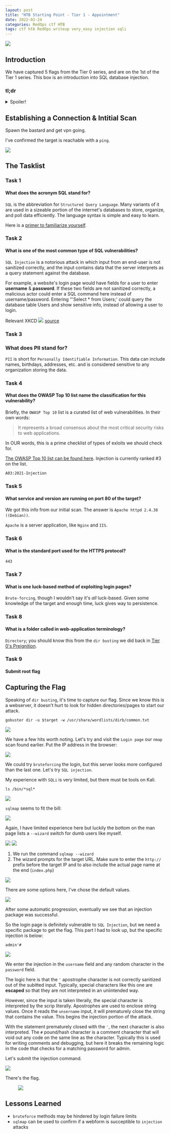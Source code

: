 ```yaml
---
layout: post
title: "HTB Starting Point - Tier 1 - Appointment"
date: 2022-02-24
categories: RedOps ctf HTB
tags: ctf htb RedOps writeup very_easy injection sqli
---
```

<img src='/assets/img/ctf/htb/sp/tier1/appointment/appointment.PNG'/>

## Introduction

We have captured 5 flags from the Tier 0 series, and are on the 1st of the Tier 1 series. This box is an introduction into SQL database injection.

### tl;dr                                      
<details>                                                                                      
  <summary>Spoiler!</summary>                                                                  
                                                                                               
   1. dirbust to find the web login page.<br/>
   2. use `SQLi`, specifically `admin'#`<br/>          
   <figure><img src='/assets/img/ctf/htb/sp/tier1/appointment/gandalf.gif'/><figcaption>"A wizard is never late, nor is he early. He arrives precisely when he means to." -Me running late, always. </figcaption></figure>                                     
</details>      

## Establishing a Connection & Intitial Scan

Spawn the bastard and get vpn going.

I've confirmed the target is reachable with a `ping`.

<img src='/assets/img/ctf/htb/sp/tier1/appointment/1scan.png'/>

## The Tasklist

### Task 1
#### What does the acronym SQL stand for?

`SQL` is the abbreviation for `Structured Query Language`. Many variants of it are used in a sizeable portion of the internet's databases to store, organize, and poll data efficiently. The language syntax is simple and easy to learn. 

Here is a [primer to familiarize yourself](https://www.tutorialrepublic.com/sql-tutorial/).


### Task 2
#### What is one of the most common type of SQL vulnerabilities?

`SQL Injection` is a notorious attack in which input from an end-user is not sanitized correctly, and the input contains data that the server interprets as a query statement against the database.

For example, a website's login page would have fields for a user to enter **username** & **password**. If these two fields are not sanitized correctly, a malicious actor could enter a SQL command here instead of username/password. Entering "'Select * from Users;' could query the database table Users and show sensitive info, instead of allowing a user to login.

Relevant XKCD
<img src='/assets/img/ctf/htb/sp/tier1/appointment/bobbytables.png'/>
[source](https://xkcd.com/327/)


### Task 3
### What does PII stand for?

`PII` is short for `Personally Identifiable Information`. This data can include names, birthdays, addresses, etc. and is considered sensitive to any organization storing the data.

### Task 4 
#### What does the OWASP Top 10 list name the classification for this vulnerability?

Briefly, the `OWASP Top 10` list is a curated list of web vulnerabilities. In their own words:
> It represents a broad consensus about the most critical security risks to web applications.

In OUR words, this is a prime checklist of types of exloits we should check for. 

[The OWASP Top 10 list can be found here](https://owasp.org/Top10/). Injection is currently ranked #3 on the list.

`A03:2021-Injection`

### Task 5
#### What service and version are running on port 80 of the target?

We got this info from our initial scan. The answer is `Apache httpd 2.4.38 ((Debian))`.

`Apache` is a server application, like `Nginx` and `IIS`. 

### Task 6
#### What is the standard port used for the HTTPS protocol?

`443`

### Task 7
#### What is one luck-based method of exploiting login pages?

`Brute-forcing`, though I wouldn't say it's *all* luck-based. Given some knowledge of the target and enough time, luck gives way to persistence.

### Task 8
#### What is a folder called in web-application terminology?

`Directory`; you should know this from the `dir busting` we did back in [Tier 0's Preignition](https://opfor-haunter.github.io/posts/HTB-SP-T0-Preignition/).

### Task 9
####  Submit root flag

## Capturing the Flag

Speaking of `dir busting`, it's time to capture our flag. Since we know this is a webserver, it doesn't hurt to look for hidden directories/pages to start our attack.

`gobuster dir -u $target -w /usr/share/wordlists/dirb/common.txt`

<img src='/assets/img/ctf/htb/sp/tier1/appointment/3gobuster.png'/>

We have a few hits worth noting. Let's try and visit the `Login page` our `nmap` scan found earlier. Put the IP address in the browser:

<img src='/assets/img/ctf/htb/sp/tier1/appointment/2login.png'/>

We could try `bruteforcing` the login, but this server looks more configured than the last one. Let's try `SQL injection`.

My experience with `SQLi` is very limited, but there must be tools on Kali. 

`ls /bin/*sql*`

<img src='/assets/img/ctf/htb/sp/tier1/appointment/4sqltools.png'/>

`sqlmap` seems to fit the bill:

<img src='/assets/img/ctf/htb/sp/tier1/appointment/5sqlmap.png'/>

Again, I have limited experience here but luckily the bottom on the man page lists a `--wizard` switch for dumb users like myself. 

<img src='/assets/img/ctf/htb/sp/tier1/appointment/6sqlmapwiz.png'/>


<img src='/assets/img/ctf/htb/sp/tier1/appointment/7sqlmap.png'/>

1. We run the command `sqlmap --wizard`
2. The wizard prompts for the target URL. Make sure to enter the `http://` prefix before the target IP and to also include the actual page name at the end (`index.php`)

<img src='/assets/img/ctf/htb/sp/tier1/appointment/8sqlmap.png'/>

There are some options here, I've chose the default values.

<img src='/assets/img/ctf/htb/sp/tier1/appointment/9sqlmap.png'/>

After some automatic progression, eventually we see that an injection package was successful.

So the login page is definitely vulnerable to `SQL Injection`, but we need a specific package to get the flag. This part I had to look up, but the specific injection is below:

`admin'#`

<img src='/assets/img/ctf/htb/sp/tier1/appointment/10login.png'/>

We enter the injection in the `username` field and any random character in the `password` field.

The logic here is that the `'` apostrophe character is not correctly sanitized out of the subitted input. Typically, special characters like this one are **escaped** so that they are not interpreted in an uniintended way.

However, since the input is taken literally, the special character is interpreted by the scrip literally. Apostrophes are used to enclose string values. Once it reads the `unsername` input, it will prematurely close the string that contains the value. This begins the injection portion of the attack.

With the statement prematurely closed with the `'`, the next character is also interpreted. The `#` pound/hash character is a comment character that will void out any code on the same line as the character. Typically this is used for writing comments and debugging, but here it breaks the remaining logic in the code that checks for a matching password for admin.

Let's submit the injection command.

<img src='/assets/img/ctf/htb/sp/tier1/appointment/10flag.png'/>

There's the flag.

<figure><img src='/assets/img/ctf/htb/sp/tier1/appointment/appointment2.png'/><figcaption> </figcaption></figure>


## Lessons Learned

* `bruteforce` methods may be hindered by login failure limits
* `sqlmap` can be used to confirm if a webform is succeptible to `injection` attacks
